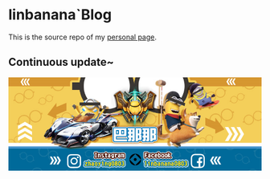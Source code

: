 # linbanana`Blog

This is the source repo of my [personal page](https://linbanana.github.io/linbananaBlog/).

## Continuous update~

<img src="https://raw.githubusercontent.com/linbanana/linbananaBlog/gh-pages/images/%E7%B2%89%E5%B0%88%E5%B0%81%E9%9D%A2-%E5%B7%B4%E9%82%A3%E9%82%A3.jpg">
